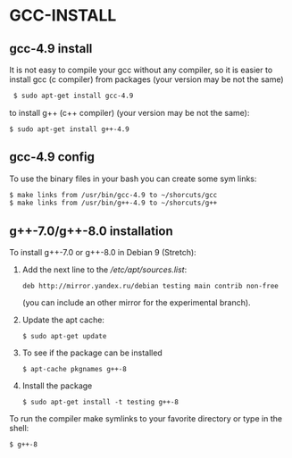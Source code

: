# GCC-INSTALL

## gcc-4.9 install

It is not easy to compile your gcc without any compiler,
so it is easier to install gcc (c compiler) from packages 
(your version may be not the same)
```sh
 $ sudo apt-get install gcc-4.9
```

to install g++ (c++ compiler)
(your version may be not the same):
```sh
$ sudo apt-get install g++-4.9
```    


## gcc-4.9 config

To use the binary files in your bash you can create some sym links:
```sh
$ make links from /usr/bin/gcc-4.9 to ~/shorcuts/gcc
$ make links from /usr/bin/g++-4.9 to ~/shorcuts/g++
```


## g++-7.0/g++-8.0 installation 

To install g++-7.0 or g++-8.0 in Debian 9 (Stretch):

1. Add the next line to the */etc/apt/sources.list*:
   ```
   deb http://mirror.yandex.ru/debian testing main contrib non-free
   ```
   (you can include an other mirror for the experimental branch).

2. Update the apt cache:
   ```
   $ sudo apt-get update
   ```

3. To see if the package can be installed
   ```
   $ apt-cache pkgnames g++-8
   ```
 
4. Install the package
   ```
   $ sudo apt-get install -t testing g++-8
   ```

To run the compiler make symlinks to your favorite directory
or type in the shell:
```
$ g++-8
```

